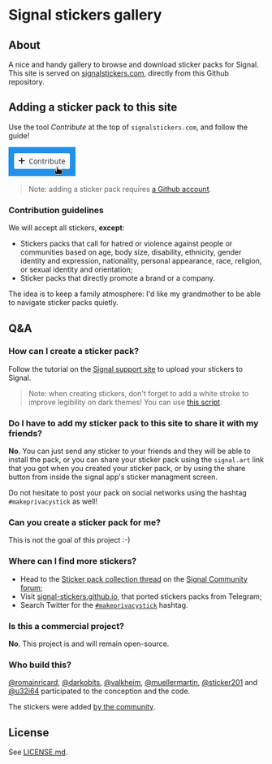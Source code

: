 # Signal stickers gallery

## About

A nice and handy gallery to browse and download sticker packs for Signal.  
This site is served on [signalstickers.com](https://signalstickers.com),
directly from this Github repository.

## Adding a sticker pack to this site

Use the tool _Contribute_ at the top of `signalstickers.com`, and follow the
guide!

![Contribution tool](.github/contribute_button.png)

> Note: adding a sticker pack requires [a Github
> account](https://github.com/join).

### Contribution guidelines

We will accept all stickers, **except**:
+ Stickers packs that call for hatred or violence against people or communities
  based on age, body size, disability, ethnicity, gender identity and
  expression, nationality, personal appearance, race, religion, or sexual
  identity and orientation;
+ Sticker packs that directly promote a brand or a company.

The idea is to keep a family atmosphere: I'd like my grandmother to be able to
navigate sticker packs quietly.  

## Q&A

### How can I create a sticker pack?

Follow the tutorial on the [Signal support site](https://support.signal.org/hc/en-us/articles/360031836512-Stickers#h_c2a0a45b-862f-4d12-9ab1-d9a6844062ca)
to upload your stickers to Signal.

> Note: when creating stickers, don't forget to add a white stroke to improve
> legibility on dark themes! You can use [this script](https://gist.github.com/ondondil/4b8564b404696b3255253b467b413de9#gistcomment-3118471).


### Do I have to add my sticker pack to this site to share it with my friends?

**No**. You can just send any sticker to your friends and they will be able to
install the pack, or you can share your sticker pack using the `signal.art` link
that you got when you created your sticker pack, or by using the share button
from inside the signal app's sticker managment screen.

Do not hesitate to post your pack on social networks using the hashtag
`#makeprivacystick` as well!

### Can you create a sticker pack for me?

This is not the goal of this project :-)

### Where can I find more stickers?

- Head to the [Sticker pack collection
  thread](https://community.signalusers.org/t/sticker-pack-collection-thread-makeprivacystick/10650)
  on the [Signal Community forum](https://community.signalusers.org);
- Visit [signal-stickers.github.io](https://signal-stickers.github.io/), that
  ported stickers packs from Telegram;
- Search Twitter for the
  [`#makeprivacystick`](https://twitter.com/hashtag/makeprivacystick) hashtag.

### Is this a commercial project?

**No**. This project is and will remain open-source.


### Who build this?

[@romainricard](https://github.com/romainricard),
[@darkobits](https://github.com/darkobits),
[@valkheim](https://github.com/valkheim),
[@muellermartin](https://github.com/muellermartin),
[@sticker201](https://github.com/sticker201) and
[@u32i64](https://github.com/u32i64) participated to the conception and the
code.

The stickers were added [by the community](https://github.com/romainricard/signalstickers/graphs/contributors).

## License

See [LICENSE.md](LICENSE.md).
